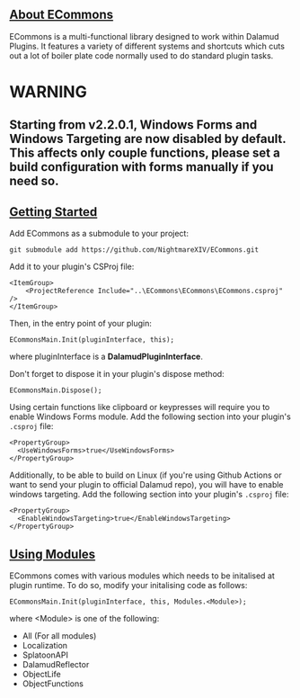 <section id="about">
<a href="#about" alt="About"><h1>About ECommons</h1></a>
  <p>ECommons is a multi-functional library designed to work within Dalamud Plugins. It features a variety of different systems and shortcuts which cuts out a lot of boiler plate code normally used to do standard plugin tasks.</p>
</section>

# WARNING
## Starting from v2.2.0.1, Windows Forms and Windows Targeting are now disabled by default. This affects only couple functions, please set a build configuration with forms manually if you need so.

<section id="getting-started">
<a href="#getting-started" alt="Getting Started"><h2>Getting Started</h2></a>
Add ECommons as a submodule to your project:

```
git submodule add https://github.com/NightmareXIV/ECommons.git
```
Add it to your plugin's CSProj file:

```  
<ItemGroup>
    <ProjectReference Include="..\ECommons\ECommons\ECommons.csproj" />
</ItemGroup>
```

Then, in the entry point of your plugin:

```
ECommonsMain.Init(pluginInterface, this);
```

where pluginInterface is a <b>DalamudPluginInterface</b>.

Don't forget to dispose it in your plugin's dispose method:
```
ECommonsMain.Dispose();
```

Using certain functions like clipboard or keypresses will require you to enable Windows Forms module. Add the following section into your plugin's `.csproj` file:
```
<PropertyGroup>
  <UseWindowsForms>true</UseWindowsForms>
</PropertyGroup>
```
Additionally, to be able to build on Linux (if you're using Github Actions or want to send your plugin to official Dalamud repo), you will have to enable windows targeting. Add the following section into your plugin's `.csproj` file:
```
<PropertyGroup>
  <EnableWindowsTargeting>true</EnableWindowsTargeting>
</PropertyGroup>
```
</section>

<section id="using-modules">
<a href="#using-modules" alt="Using Modules"><h2>Using Modules</h3></a>
ECommons comes with various modules which needs to be initalised at plugin runtime. To do so, modify your initalising code as follows:

```
ECommonsMain.Init(pluginInterface, this, Modules.<Module>);
```

where \<Module> is one of the following:
- All (For all modules)
- Localization
- SplatoonAPI
- DalamudReflector
- ObjectLife
- ObjectFunctions
</section>
